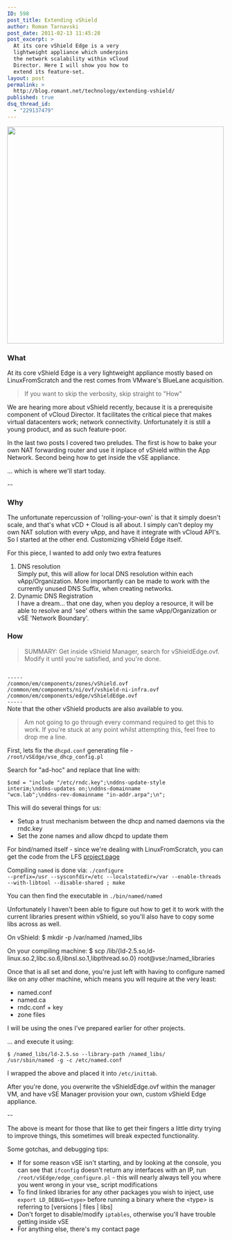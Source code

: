 ```yaml
---
ID: 598
post_title: Extending vShield
author: Roman Tarnavski
post_date: 2011-02-13 11:45:28
post_excerpt: >
  At its core vShield Edge is a very
  lightweight appliance which underpins
  the network scalability within vCloud
  Director. Here I will show you how to
  extend its feature-set.
layout: post
permalink: >
  http://blog.romant.net/technology/extending-vshield/
published: true
dsq_thread_id:
  - "229137479"
---
```

<img class="aligncenter size-full wp-image-605" src="http://blog.romant.net/wp-content/uploads/2011/02/stickman_puzzle.jpg" alt="" width="500" />
<h3>What</h3>
At its core vShield Edge is a very lightweight appliance mostly based on LinuxFromScratch and the rest comes from VMware's BlueLane acquisition.
<blockquote>If you want to skip the verbosity, skip straight to "How"</blockquote>
We are hearing more about vShield recently, because it is a prerequisite component of vCloud Director. It facilitates the critical piece that makes virtual datacenters work; network connectivity. Unfortunately it is still a young product, and as such feature-poor.

In the last two posts I covered two preludes. The first is how to bake your own NAT forwarding router and use it inplace of vShield within the App Network. Second being how to get inside the vSE appliance.

… which is where we'll start today.

--
<h3>Why</h3>
The unfortunate repercussion of 'rolling-your-own' is that it simply doesn't scale, and that's what vCD + Cloud is all about. I simply can't deploy my own NAT solution with every vApp, and have it integrate with vCloud API's. So I started at the other end. Customizing vShield Edge itself.

For this piece, I wanted to add only two extra features
<ol>
	<li>DNS resolution</li>
Simply put, this will allow for local DNS resolution within each vApp/Organization. More importantly can be made to work with the currently unused DNS Suffix, when creating networks.
	<li>Dynamic DNS Registration</li>
I have a dream… that one day, when you deploy a resource, it will be able to resolve and 'see' others within the same vApp/Organization or vSE 'Network Boundary'.</ol>
<h3>How</h3>
<blockquote>SUMMARY: Get inside vShield Manager, search for vShieldEdge.ovf. Modify it until you're satisfied, and you're done.</blockquote>

<code>
-----
/common/em/components/zones/vShield.ovf
/common/em/components/ni/ovf/vshield-ni-infra.ovf
/common/em/components/edge/vShieldEdge.ovf
-----
</code>
Note that the other vShield products are also available to you.
<blockquote>Am not going to go through every command required to get this to work. If you're stuck at any point whilst attempting this, feel free to drop me a line.</blockquote>
First, lets fix the <code>dhcpd.conf</code> generating file - <code>/root/vSEdge/vse_dhcp_config.pl</code>

Search for "ad-hoc" and replace that line with:

<code>$cmd = "include \"/etc/rndc.key\";\nddns-update-style interim;\nddns-updates on;\nddns-domainname \"wcm.lab\";\nddns-rev-domainname \"in-addr.arpa\";\n";</code>

This will do several things for us:
<ul>
	<li>Setup a trust mechanism between the dhcp and named daemons via the rndc.key</li>
	<li>Set the zone names and allow dhcpd to update them</li>
</ul>
For bind/named itself - since we're dealing with LinuxFromScratch, you can get the code from the LFS <a href="http://www.linuxfromscratch.org/blfs/view/6.3/server/bind.html">project page</a>

Compiling <code>named</code> is done via: <code>./configure --prefix=/usr --sysconfdir=/etc --localstatedir=/var --enable-threads --with-libtool --disable-shared ; make</code>

You can then find the executable in <code>./bin/named/named</code>

Unfortunately I haven't been able to figure out how to get it to work with the current libraries present within vShield, so you'll also have to copy some libs across as well.

On vShield:
$ mkdir -p /var/named /named_libs

On your compiling machine:
$ scp /lib/{ld-2.5.so,ld-linux.so.2,libc.so.6,libnsl.so.1,libpthread.so.0} root@vse:/named_libraries

Once that is all set and done, you're just left with having to configure named like on any other machine, which means you will require at the very least:
<ul>
	<li>named.conf</li>
	<li>named.ca</li>
	<li>rndc.conf + key</li>
	<li>zone files</li>
</ul>
I will be using the ones I've prepared earlier for other projects.

… and execute it using:

<code>$ /named_libs/ld-2.5.so --library-path /named_libs/ /usr/sbin/named -g -c /etc/named.conf</code>

I wrapped the above and placed it into <code>/etc/inittab</code>.

After you're done, you overwrite the vShieldEdge.ovf within the manager VM, and have vSE Manager provision your own, custom vShield Edge appliance.

--

The above is meant for those that like to get their fingers a little dirty trying to improve things, this sometimes will break expected functionality.

Some gotchas, and debugging tips:
<ul>
	<li>If for some reason vSE isn't starting, and by looking at the console, you can see that <code>ifconfig</code> doesn't return any interfaces with an IP, run <code>/root/vSEdge/edge_configure.pl</code> - this will nearly always tell you where you went wrong in your vse_ script modifications</li>
	<li>To find linked libraries for any other packages you wish to inject, use <code>export LD_DEBUG=&lt;type&gt;</code> before running a binary where the &lt;type&gt; is referring to [versions | files | libs]</li>
	<li>Don't forget to disable/modify <code>iptables</code>, otherwise you'll have trouble getting inside vSE</li>
	<li>For anything else, there's my contact page</li>
</ul>